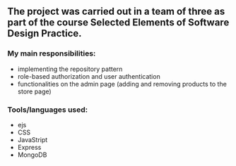 ## The project was carried out in a team of three as part of the course Selected Elements of Software Design Practice. 

### My main responsibilities:
 - implementing the repository pattern 
 - role-based authorization and user authentication
 - functionalities on the admin page (adding and removing products to the store page)
 
 ### Tools/languages used:
 - ejs
 - CSS
 - JavaStript
 - Express
 - MongoDB
